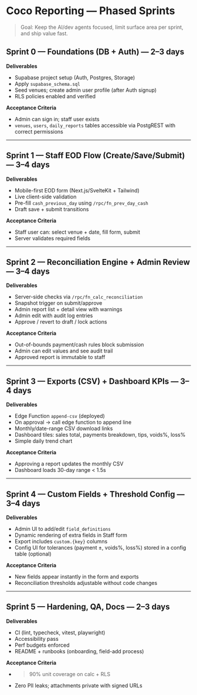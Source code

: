 
# Coco Reporting — Phased Sprints

> Goal: Keep the AI/dev agents focused, limit surface area per sprint, and ship value fast.

## Sprint 0 — Foundations (DB + Auth) — 2–3 days
**Deliverables**
- Supabase project setup (Auth, Postgres, Storage)
- Apply `supabase_schema.sql`
- Seed venues; create admin user profile (after Auth signup)
- RLS policies enabled and verified

**Acceptance Criteria**
- Admin can sign in; staff user exists
- `venues`, `users`, `daily_reports` tables accessible via PostgREST with correct permissions

---

## Sprint 1 — Staff EOD Flow (Create/Save/Submit) — 3–4 days
**Deliverables**
- Mobile-first EOD form (Next.js/SvelteKit + Tailwind)
- Live client-side validation
- Pre-fill `cash_previous_day` using `/rpc/fn_prev_day_cash`
- Draft save + submit transitions

**Acceptance Criteria**
- Staff user can: select venue + date, fill form, submit
- Server validates required fields

---

## Sprint 2 — Reconciliation Engine + Admin Review — 3–4 days
**Deliverables**
- Server-side checks via `/rpc/fn_calc_reconciliation`
- Snapshot trigger on submit/approve
- Admin report list + detail view with warnings
- Admin edit with audit log entries
- Approve / revert to draft / lock actions

**Acceptance Criteria**
- Out-of-bounds payment/cash rules block submission
- Admin can edit values and see audit trail
- Approved report is immutable to staff

---

## Sprint 3 — Exports (CSV) + Dashboard KPIs — 3–4 days
**Deliverables**
- Edge Function `append-csv` (deployed)
- On approval → call edge function to append line
- Monthly/date-range CSV download links
- Dashboard tiles: sales total, payments breakdown, tips, voids%, loss%
- Simple daily trend chart

**Acceptance Criteria**
- Approving a report updates the monthly CSV
- Dashboard loads 30-day range < 1.5s

---

## Sprint 4 — Custom Fields + Threshold Config — 3–4 days
**Deliverables**
- Admin UI to add/edit `field_definitions`
- Dynamic rendering of extra fields in Staff form
- Export includes `custom.{key}` columns
- Config UI for tolerances (payment ±, voids%, loss%) stored in a config table (optional)

**Acceptance Criteria**
- New fields appear instantly in the form and exports
- Reconciliation thresholds adjustable without code changes

---

## Sprint 5 — Hardening, QA, Docs — 2–3 days
**Deliverables**
- CI (lint, typecheck, vitest, playwright)
- Accessibility pass
- Perf budgets enforced
- README + runbooks (onboarding, field-add process)

**Acceptance Criteria**
- >90% unit coverage on calc + RLS
- Zero PII leaks; attachments private with signed URLs
